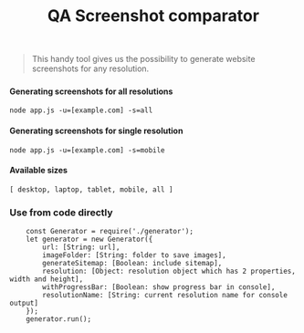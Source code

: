 <p align="center">
    <h1 align="center">
    QA Screenshot comparator
    </h1>
    <br>
</p>

> This handy tool gives us the possibility to generate website screenshots for any resolution.

###




#### Generating screenshots for all resolutions

```
node app.js -u=[example.com] -s=all
```

#### Generating screenshots for single resolution

```
node app.js -u=[example.com] -s=mobile
```

#### Available sizes

``
[ desktop, laptop, tablet, mobile, all ]
``

### Use from code directly
```
    const Generator = require('./generator');
    let generator = new Generator({
        url: [String: url],
        imageFolder: [String: folder to save images],
        generateSitemap: [Boolean: include sitemap],
        resolution: [Object: resolution object which has 2 properties, width and height],
        withProgressBar: [Boolean: show progress bar in console],
        resolutionName: [String: current resolution name for console output]
    });
    generator.run();

```